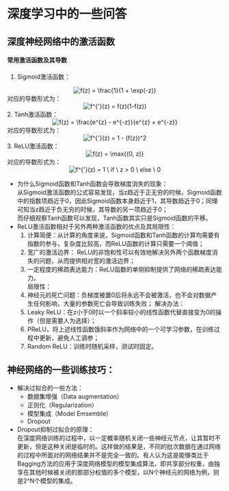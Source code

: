 # 深度学习中的一些问答  
## 深度神经网络中的激活函数  
#### 常用激活函数及其导数  
1. Sigmoid激活函数：  
  <center> <img src="https://latex.codecogs.com/gif.latex?f(z)&space;=&space;\frac{1}{1&space;&plus;&space;\exp(-z)}" title="f(z) = \frac{1}{1 + \exp(-z)}" /> </center>  
  对应的导数形式为：  
  <center> <img src="https://latex.codecogs.com/gif.latex?f^{'}(z)&space;=&space;f(z)(1-f(z))" title="f^{'}(z) = f(z)(1-f(z))" /> </center>  
2. Tanh激活函数：  
  <center> <img src="https://latex.codecogs.com/gif.latex?f(z)&space;=&space;\frac{e^{z}&space;-&space;e^{-z}}{e^{z}&space;&plus;&space;e^{-z}}" title="f(z) = \frac{e^{z} - e^{-z}}{e^{z} + e^{-z}}" /> </center>  
  对应的导数形式为：  
  <center> <img src="https://latex.codecogs.com/gif.latex?f^{'}(z)&space;=&space;1&space;-&space;(f(z))^2" title="f^{'}(z) = 1 - (f(z))^2" /> </center>  
3. ReLU激活函数：  
  <center> <img src="https://latex.codecogs.com/gif.latex?f(z)&space;=&space;\max{(0,&space;z)}" title="f(z) = \max{(0, z)}" /> </center>  
  对应的导数形式为：  
  <center> <img src="https://latex.codecogs.com/gif.latex?f^{'}(z)&space;=&space;1&space;\&space;if&space;\&space;z&space;>&space;0&space;\&space;else&space;\&space;0" title="f^{'}(z) = 1 \ if \ z > 0 \ else \ 0" /> </center>  

* 为什么Sigmoid函数和Tanh函数会导致梯度消失的现象：  
  从Sigmoid激活函数的公式容易发现，当z趋近于正无穷的时候，Sigmoid函数中的指数项趋近于0，因此Sigmoid函数本身趋近于1，其导数趋近于0；同理可知当z趋近于负无穷的时候，其导数的另一项趋近于0；  
  而仔细观察Tanh函数可以发现，Tanh函数其实只是Sigmoid函数的平移。  
* ReLU激活函数相对于另外两种激活函数的优点及其局限性：  
  1. 计算简便：从计算的角度来说，Sigmoid函数和Tanh函数的计算均需要有指数的参与，复杂度比较高，而ReLU函数的计算只需要一个阈值；  
  2. 宽广的激活边界： ReLU的非饱和性可以有效地解决另外两个函数梯度消失的问题，从而提供相对宽的激活边界；  
  3. 一定程度的稀疏表达能力：ReLU函数的单侧抑制提供了网络的稀疏表达能力。  
  局限性：  
  1. 神经元的死亡问题：负梯度被置0后将永远不会被激活，也不会对数据产生任何影响，大量的参数死亡会导致训练失败；
  解决办法：  
  1. Leaky ReLU：在z小于0时以一个斜率较小的线性函数代替直接变为0的操作（但是需要人为选择）；  
  2. PReLU，将上述线性函数饿斜率作为网络中的一个可学习参数，在训练过程中更新，避免人工调参；  
  3. Random ReLU：训练时随机采样，测试时固定。  

## 神经网络的一些训练技巧：  
* 解决过拟合的一些方法：  
  * 数据集增强（Data augmentation）
  * 正则化（Regularization）
  * 模型集成（Model Emsemble）
  * Dropout  
* Dropout抑制过拟合的原理：  
  在深度网络训练的过程中，以一定概率随机关闭一些神经元节点，让其暂时不更新，但是这种关闭是临时的。这样做的结果是，不同的批次数据在通过网络的过程中所面对的网络结果并不是完全一致的。有人认为这是能够类比于Bagging方法的应用于深度网络模型的模型集成算法，即共享部分权重，由独享在其他时候被关闭的那部分权值的多个模型，以N个神经元的网络为例，则是2^N个模型的集成。
